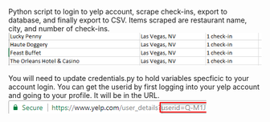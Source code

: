Python script to login to yelp account, scrape check-ins, export to database, and finally export to CSV.
Items scraped are restaurant name, city, and number of check-ins.  
![Screenshot](yelp_csv.PNG)

You will need to update credentials.py to hold variables specficic to your account login.  You can get the userid by first logging into your yelp account and going to your profile.  It will be in the URL.  
![Screenshot](yelp_user_id.png)
